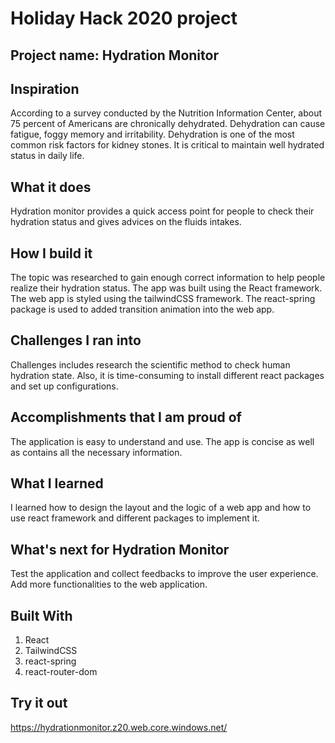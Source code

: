 # Holiday Hack 2020 project
## Project name: Hydration Monitor

## Inspiration
According to a survey conducted by the Nutrition Information Center, about 75 percent of Americans are chronically dehydrated. Dehydration can cause fatigue, foggy memory and irritability. Dehydration is one of the most common risk factors for kidney stones. It is critical to maintain well hydrated status in daily life.

## What it does
Hydration monitor provides a quick access point for people to check their hydration status and gives advices on the fluids intakes.

## How I build it
The topic was researched to gain enough correct information to help people realize their hydration status. The app was built using the React framework. The web app is styled using the tailwindCSS framework. The react-spring package is used to added transition animation into the web app.

## Challenges I ran into
Challenges includes research the scientific method to check human hydration state. Also, it is time-consuming to install different react packages and set up configurations.

## Accomplishments that I am proud of
The application is easy to understand and use. The app is concise as well as contains all the necessary information.

## What I learned
I learned how to design the layout and the logic of a web app and how to use react framework and different packages to implement it.

## What's next for Hydration Monitor
Test the application and collect feedbacks to improve the user experience. Add more functionalities to the web application.

## Built With
1. React
2. TailwindCSS
3. react-spring
4. react-router-dom

## Try it out
https://hydrationmonitor.z20.web.core.windows.net/

